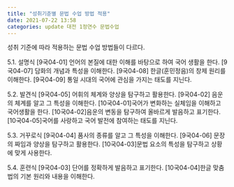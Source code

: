 ```yaml
---
title: "성취기준별 문법 수업 방법 적용"
date: 2021-07-22 13:58
categories: update 대전 1정연수 문법수업
---
```


성취 기준에 따라 적용하는 문법 수업 방법들이 다르다.

5.1. 설명식
[9국04-01] 언어의 본질에 대한 이해를 바탕으로 하여 국어 생활을 한다.
[9국04-07] 담화의 개념과 특성을 이해한다.
[9국04-08] 한글(훈민정음)의 창제 원리를 이해한다.
[9국04-09] 통일 시대의 국어에 관심을 가지는 태도를 지닌다.

5.2. 발견식
[9국04-05] 어휘의 체계와 양상을 탐구하고 활용한다.
[9국04-02] 음운의 체계를 알고 그 특성을 이해한다.
[10국04-01]국어가 변화하는 실체임을 이해하고 국어생활을 한다.
[10국04-02]음운의 변동을 탐구하여 올바르게 발음하고 표기한다.
[10국04-05]국어를 사랑하고 국어 발전에 참여하는 태도를 지닌다.

5.3. 거꾸로식
[9국04-04] 품사의 종류를 알고 그 특성을 이해한다.
[9국04-06] 문장의 짜임과 양상을 탐구하고 활용한다.
[10국04-03]문법 요소의 특성을 탐구하고 상황에 맞게 사용한다.

5.4. 훈련식
[9국04-03] 단어를 정확하게 발음하고 표기한다.
[10국04-04]한글 맞춤법의 기본 원리와 내용을 이해한다.
